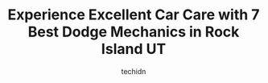 ---
layout: ampstory
image: https://images.unsplash.com/photo-1579124687339-a3d41bd2e2dc?ixlib=rb-4.0.3&ixid=MnwxMjA3fDB8MHxwaG90by1wYWdlfHx8fGVufDB8fHx8&auto=format&fit=crop&w=640&h=853&q=80
author: techidn
featured: false
description: Entrust your vehicle to the 7 best Dodge Mechanic in Rock Island UT, USA and experience the difference they can make. With their extensive knowledge, state-of-the-art facilities, and commitm
title: Experience Excellent Car Care with 7 Best Dodge Mechanics in Rock Island UT
cover:
   title: Experience Excellent Car Care with 7 Best Dodge Mechanics in Rock Island UT
   subtitle: Rickpate
   background: https://images.unsplash.com/photo-1579124687339-a3d41bd2e2dc?ixlib=rb-4.0.3&ixid=MnwxMjA3fDB8MHxwaG90by1wYWdlfHx8fGVufDB8fHx8&auto=format&fit=crop&w=640&h=853&q=80

pages: 
 - layout: thirds
   top: <h1>#1 Landmark Dodge Chrysler Jeep Ram of Morrow</h1>
   bottom: "<p>I had a great sales experience with Andre. Showed me just what I was looking for in my budget and transportation needs. Keep up the great work Sir. Loved the great select</p>"
   background: https://www.knot35.com/toplist/wp-content/uploads/2023/06/best-dodge-mechanic-1-in-rock-island-ut-1685837455.jpeg
   backgroundblur: true
 - layout: thirds
   top: <h1>#2 Doug Smith Chrysler Dodge Jeep Ram - Spanish Fork</h1>
   bottom: "<p>1339 N Main St, Spanish Fork, UT 84660, United States</p>"
   background: https://www.knot35.com/toplist/wp-content/uploads/2023/06/best-dodge-mechanic-2-in-rock-island-ut-1685837456.jpeg
   cta:
      link: https://www.knot35.com/toplist/experience-excellent-car-care-with-7-best-dodge-mechanics-in-rock-island-ut/
      text: Experience Excellent Car Care with 7 Best Dodge Mechanics in Rock Island UT
 - layout: thirds
   top: <h1>#3 Anthem Automotive</h1>
   bottom: "<p>2163 Piedmont Rd NE, Atlanta, GA 30324, United States</p>"
   background: https://www.knot35.com/toplist/wp-content/uploads/2023/06/best-dodge-mechanic-3-in-rock-island-ut-1685837457.jpeg
   cta:
      link: https://www.knot35.com/toplist/experience-excellent-car-care-with-7-best-dodge-mechanics-in-rock-island-ut/
      text: Experience Excellent Car Care with 7 Best Dodge Mechanics in Rock Island UT
 - layout: thirds
   top: <h1>#4 Tutton CDJR of Jasper</h1>
   bottom: "<p>1050 GA-515, Jasper, GA 30143, United States</p>"
   background: https://images.unsplash.com/photo-1531169509526-f8f1fdaa4a67?ixlib=rb-4.0.3&ixid=MnwxMjA3fDB8MHxwaG90by1wYWdlfHx8fGVufDB8fHx8&auto=format&fit=crop&w=640&h=853&q=80
   cta:
      link: https://www.knot35.com/toplist/experience-excellent-car-care-with-7-best-dodge-mechanics-in-rock-island-ut/
      text: Experience Excellent Car Care with 7 Best Dodge Mechanics in Rock Island UT
 - layout: thirds
   top: <h1>#5 Viking Automotive</h1>
   bottom: "<p>6905 State St, Midvale, UT 84047, United States</p>"
   background: https://images.unsplash.com/photo-1564951434112-64d74cc2a2d7?ixlib=rb-4.0.3&ixid=MnwxMjA3fDB8MHxwaG90by1wYWdlfHx8fGVufDB8fHx8&auto=format&fit=crop&w=640&h=853&q=80
   cta:
      link: https://www.knot35.com/toplist/experience-excellent-car-care-with-7-best-dodge-mechanics-in-rock-island-ut/
      text: Experience Excellent Car Care with 7 Best Dodge Mechanics in Rock Island UT
 - layout: thirds
   top: <h1>#6 Greenway Chrysler Dodge Jeep Ram of Rome</h1>
   bottom: "<p>2500 New Calhoun Hwy NE, Rome, GA 30161, United States</p>"
   background: https://images.unsplash.com/photo-1515405295579-ba7b45403062?ixlib=rb-4.0.3&ixid=MnwxMjA3fDB8MHxwaG90by1wYWdlfHx8fGVufDB8fHx8&auto=format&fit=crop&w=640&h=853&q=80
   cta:
      link: https://www.knot35.com/toplist/experience-excellent-car-care-with-7-best-dodge-mechanics-in-rock-island-ut/
      text: Experience Excellent Car Care with 7 Best Dodge Mechanics in Rock Island UT
 - layout: thirds
   top: <h1>#7 DJ AUTO</h1>
   bottom: "<p>549 Columbia Ln, Provo, UT 84604, United States</p>"
   background: https://images.unsplash.com/photo-1614648718611-0635f29016cb?ixlib=rb-4.0.3&ixid=MnwxMjA3fDB8MHxwaG90by1wYWdlfHx8fGVufDB8fHx8&auto=format&fit=crop&w=640&h=853&q=80
   cta:
      link: https://www.knot35.com/toplist/experience-excellent-car-care-with-7-best-dodge-mechanics-in-rock-island-ut/
      text: Experience Excellent Car Care with 7 Best Dodge Mechanics in Rock Island UT
 - layout: thirds
   middle: Continue reading...
   background: https://images.unsplash.com/photo-1540457036297-448b6b99e91c?ixlib=rb-4.0.3&ixid=MnwxMjA3fDB8MHxwaG90by1wYWdlfHx8fGVufDB8fHx8&auto=format&fit=crop&w=640&h=853&q=80
   cta:
      link: https://www.knot35.com/toplist/experience-excellent-car-care-with-7-best-dodge-mechanics-in-rock-island-ut/
      text: Experience Excellent Car Care with 7 Best Dodge Mechanics in Rock Island UT
      
---